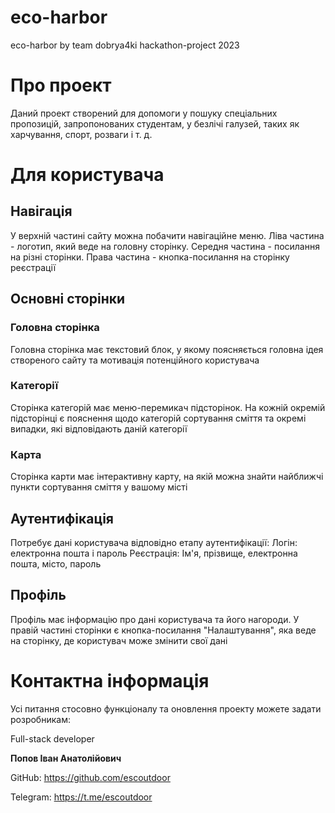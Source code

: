 # eco-harbor
eco-harbor by team dobrya4ki hackathon-project 2023

# Про проект 
Даний проект створений для допомоги у пошуку спеціальних пропозицій, запропонованих студентам, у безлічі галузей, таких як харчування, спорт, розваги і т. д.

# Для користувача

## Навігація

У верхній частині сайту можна побачити навігаційне меню. Ліва частина - логотип, який веде на головну сторінку. Середня частина - посилання на різні сторінки. Права частина - кнопка-посилання на сторінку реєстрації

## Основні сторінки

### Головна сторінка

Головна сторінка має текстовий блок, у якому поясняється головна ідея створеного сайту та мотивація потенційного користувача

### Категорії

Сторінка категорій має меню-перемикач підсторінок. На кожній окремій підсторінці є пояснення щодо категорій сортування сміття та окремі випадки, які відповідають даній категорії

### Карта

Сторінка карти має інтерактивну карту, на якій можна знайти найближчі пункти сортування сміття у вашому місті


## Аутентифікація

Потребує дані користувача відповідно етапу аутентифікації:
Логін: електронна пошта і пароль
Реєстрація: Ім'я, прізвище, електронна пошта, місто, пароль


## Профіль

Профіль має інформацію про дані користувача та його нагороди. У правій частині сторінки є кнопка-посилання "Налаштування", яка веде на сторінку, де користувач може змінити свої дані 


# Контактна інформація

Усі питання стосовно функціоналу та оновлення проекту можете задати розробникам:

Full-stack developer

**Попов Іван Анатолійович**

GitHub: https://github.com/escoutdoor

Telegram: https://t.me/escoutdoor
